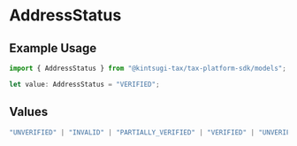 # AddressStatus

## Example Usage

```typescript
import { AddressStatus } from "@kintsugi-tax/tax-platform-sdk/models";

let value: AddressStatus = "VERIFIED";
```

## Values

```typescript
"UNVERIFIED" | "INVALID" | "PARTIALLY_VERIFIED" | "VERIFIED" | "UNVERIFIABLE" | "BLANK"
```